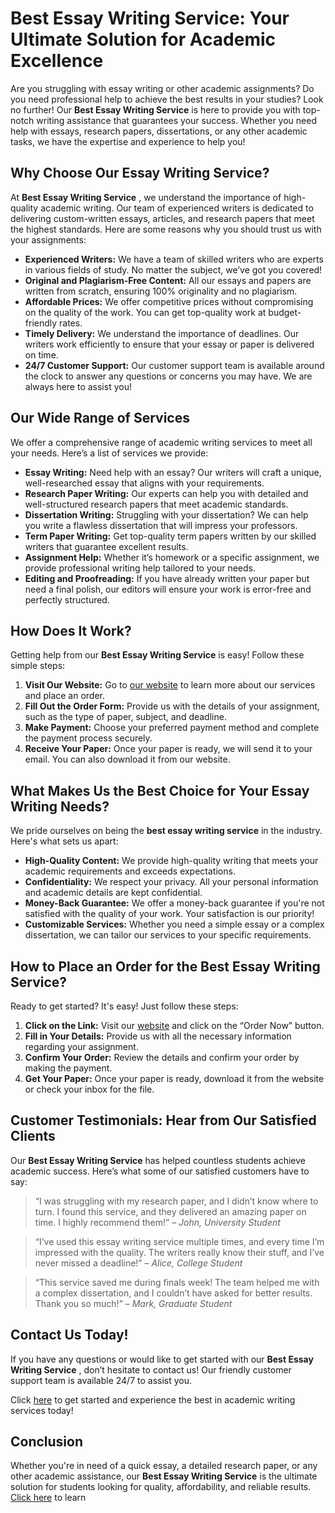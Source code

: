 # Best Essay Writing Service: Your Ultimate Solution for Academic Excellence

Are you struggling with essay writing or other academic assignments? Do you need professional help to achieve the best results in your studies? Look no further! Our **Best Essay Writing Service** is here to provide you with top-notch writing assistance that guarantees your success. Whether you need help with essays, research papers, dissertations, or any other academic tasks, we have the expertise and experience to help you!

## Why Choose Our Essay Writing Service?

At **Best Essay Writing Service** , we understand the importance of high-quality academic writing. Our team of experienced writers is dedicated to delivering custom-written essays, articles, and research papers that meet the highest standards. Here are some reasons why you should trust us with your assignments:

- **Experienced Writers:** We have a team of skilled writers who are experts in various fields of study. No matter the subject, we’ve got you covered!
- **Original and Plagiarism-Free Content:** All our essays and papers are written from scratch, ensuring 100% originality and no plagiarism.
- **Affordable Prices:** We offer competitive prices without compromising on the quality of the work. You can get top-quality work at budget-friendly rates.
- **Timely Delivery:** We understand the importance of deadlines. Our writers work efficiently to ensure that your essay or paper is delivered on time.
- **24/7 Customer Support:** Our customer support team is available around the clock to answer any questions or concerns you may have. We are always here to assist you!

## Our Wide Range of Services

We offer a comprehensive range of academic writing services to meet all your needs. Here’s a list of services we provide:

- **Essay Writing:** Need help with an essay? Our writers will craft a unique, well-researched essay that aligns with your requirements.
- **Research Paper Writing:** Our experts can help you with detailed and well-structured research papers that meet academic standards.
- **Dissertation Writing:** Struggling with your dissertation? We can help you write a flawless dissertation that will impress your professors.
- **Term Paper Writing:** Get top-quality term papers written by our skilled writers that guarantee excellent results.
- **Assignment Help:** Whether it’s homework or a specific assignment, we provide professional writing help tailored to your needs.
- **Editing and Proofreading:** If you have already written your paper but need a final polish, our editors will ensure your work is error-free and perfectly structured.

## How Does It Work?

Getting help from our **Best Essay Writing Service** is easy! Follow these simple steps:

1. **Visit Our Website:** Go to [our website](https://tinyurl.com/topessay?keyword=best+essay+writing+service) to learn more about our services and place an order.
2. **Fill Out the Order Form:** Provide us with the details of your assignment, such as the type of paper, subject, and deadline.
3. **Make Payment:** Choose your preferred payment method and complete the payment process securely.
4. **Receive Your Paper:** Once your paper is ready, we will send it to your email. You can also download it from our website.

## What Makes Us the Best Choice for Your Essay Writing Needs?

We pride ourselves on being the **best essay writing service** in the industry. Here's what sets us apart:

- **High-Quality Content:** We provide high-quality writing that meets your academic requirements and exceeds expectations.
- **Confidentiality:** We respect your privacy. All your personal information and academic details are kept confidential.
- **Money-Back Guarantee:** We offer a money-back guarantee if you're not satisfied with the quality of your work. Your satisfaction is our priority!
- **Customizable Services:** Whether you need a simple essay or a complex dissertation, we can tailor our services to your specific requirements.

## How to Place an Order for the Best Essay Writing Service?

Ready to get started? It's easy! Just follow these steps:

1. **Click on the Link:** Visit our [website](https://tinyurl.com/topessay?keyword=best+essay+writing+service) and click on the “Order Now” button.
2. **Fill in Your Details:** Provide us with all the necessary information regarding your assignment.
3. **Confirm Your Order:** Review the details and confirm your order by making the payment.
4. **Get Your Paper:** Once your paper is ready, download it from the website or check your inbox for the file.

## Customer Testimonials: Hear from Our Satisfied Clients

Our **Best Essay Writing Service** has helped countless students achieve academic success. Here’s what some of our satisfied customers have to say:

> “I was struggling with my research paper, and I didn’t know where to turn. I found this service, and they delivered an amazing paper on time. I highly recommend them!” – _John, University Student_

> “I’ve used this essay writing service multiple times, and every time I’m impressed with the quality. The writers really know their stuff, and I’ve never missed a deadline!” – _Alice, College Student_

> “This service saved me during finals week! The team helped me with a complex dissertation, and I couldn’t have asked for better results. Thank you so much!” – _Mark, Graduate Student_

## Contact Us Today!

If you have any questions or would like to get started with our **Best Essay Writing Service** , don’t hesitate to contact us! Our friendly customer support team is available 24/7 to assist you.

Click [here](https://tinyurl.com/topessay?keyword=best+essay+writing+service) to get started and experience the best in academic writing services today!

## Conclusion

Whether you're in need of a quick essay, a detailed research paper, or any other academic assistance, our **Best Essay Writing Service** is the ultimate solution for students looking for quality, affordability, and reliable results. [Click here](https://tinyurl.com/topessay?keyword=best+essay+writing+service) to learn
